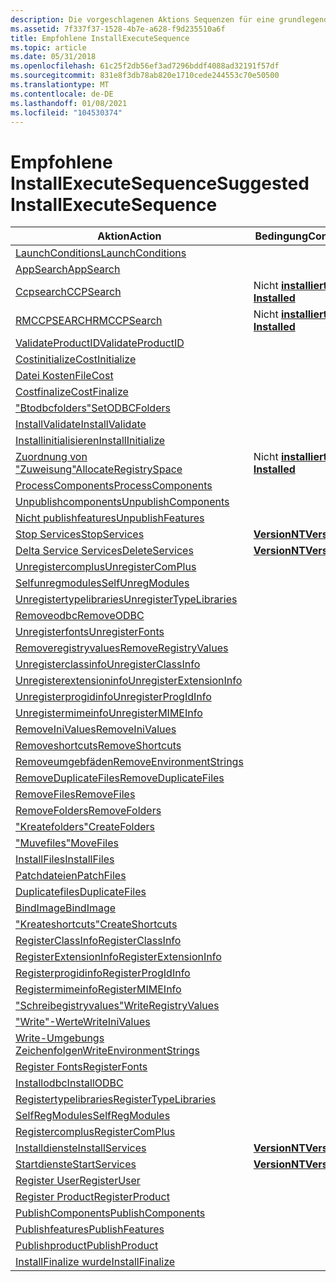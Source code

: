```yaml
---
description: Die vorgeschlagenen Aktions Sequenzen für eine grundlegende InstallExecuteSequence-Tabelle in einer Windows Installer-Datenbank.
ms.assetid: 7f337f37-1528-4b7e-a628-f9d235510a6f
title: Empfohlene InstallExecuteSequence
ms.topic: article
ms.date: 05/31/2018
ms.openlocfilehash: 61c25f2db56ef3ad7296bddf4088ad32191f57df
ms.sourcegitcommit: 831e8f3db78ab820e1710cede244553c70e50500
ms.translationtype: MT
ms.contentlocale: de-DE
ms.lasthandoff: 01/08/2021
ms.locfileid: "104530374"
---
```

# <a name="suggested-installexecutesequence"></a><span data-ttu-id="c80d5-103">Empfohlene InstallExecuteSequence</span><span class="sxs-lookup"><span data-stu-id="c80d5-103">Suggested InstallExecuteSequence</span></span>



| <span data-ttu-id="c80d5-104">Aktion</span><span class="sxs-lookup"><span data-stu-id="c80d5-104">Action</span></span>                                                          | <span data-ttu-id="c80d5-105">Bedingung</span><span class="sxs-lookup"><span data-stu-id="c80d5-105">Condition</span></span>                          | <span data-ttu-id="c80d5-106">Sequenz</span><span class="sxs-lookup"><span data-stu-id="c80d5-106">Sequence</span></span> |
|-----------------------------------------------------------------|------------------------------------|----------|
| [<span data-ttu-id="c80d5-107">LaunchConditions</span><span class="sxs-lookup"><span data-stu-id="c80d5-107">LaunchConditions</span></span>](launchconditions-action.md)                 |                                    | <span data-ttu-id="c80d5-108">100</span><span class="sxs-lookup"><span data-stu-id="c80d5-108">100</span></span>      |
| [<span data-ttu-id="c80d5-109">AppSearch</span><span class="sxs-lookup"><span data-stu-id="c80d5-109">AppSearch</span></span>](appsearch-action.md)                               |                                    | <span data-ttu-id="c80d5-110">400</span><span class="sxs-lookup"><span data-stu-id="c80d5-110">400</span></span>      |
| [<span data-ttu-id="c80d5-111">Ccpsearch</span><span class="sxs-lookup"><span data-stu-id="c80d5-111">CCPSearch</span></span>](ccpsearch-action.md)                               | <span data-ttu-id="c80d5-112">Nicht [ **installiert**](installed.md)</span><span class="sxs-lookup"><span data-stu-id="c80d5-112">NOT [**Installed**](installed.md)</span></span> | <span data-ttu-id="c80d5-113">500</span><span class="sxs-lookup"><span data-stu-id="c80d5-113">500</span></span>      |
| [<span data-ttu-id="c80d5-114">RMCCPSEARCH</span><span class="sxs-lookup"><span data-stu-id="c80d5-114">RMCCPSearch</span></span>](rmccpsearch-action.md)                           | <span data-ttu-id="c80d5-115">Nicht [ **installiert**](installed.md)</span><span class="sxs-lookup"><span data-stu-id="c80d5-115">NOT [**Installed**](installed.md)</span></span> | <span data-ttu-id="c80d5-116">600</span><span class="sxs-lookup"><span data-stu-id="c80d5-116">600</span></span>      |
| [<span data-ttu-id="c80d5-117">ValidateProductID</span><span class="sxs-lookup"><span data-stu-id="c80d5-117">ValidateProductID</span></span>](validateproductid-action.md)               |                                    | <span data-ttu-id="c80d5-118">700</span><span class="sxs-lookup"><span data-stu-id="c80d5-118">700</span></span>      |
| [<span data-ttu-id="c80d5-119">Costinitialize</span><span class="sxs-lookup"><span data-stu-id="c80d5-119">CostInitialize</span></span>](costinitialize-action.md)                     |                                    | <span data-ttu-id="c80d5-120">800</span><span class="sxs-lookup"><span data-stu-id="c80d5-120">800</span></span>      |
| [<span data-ttu-id="c80d5-121">Datei Kosten</span><span class="sxs-lookup"><span data-stu-id="c80d5-121">FileCost</span></span>](filecost-action.md)                                 |                                    | <span data-ttu-id="c80d5-122">900</span><span class="sxs-lookup"><span data-stu-id="c80d5-122">900</span></span>      |
| [<span data-ttu-id="c80d5-123">Costfinalize</span><span class="sxs-lookup"><span data-stu-id="c80d5-123">CostFinalize</span></span>](costfinalize-action.md)                         |                                    | <span data-ttu-id="c80d5-124">1000</span><span class="sxs-lookup"><span data-stu-id="c80d5-124">1000</span></span>     |
| [<span data-ttu-id="c80d5-125">"Btodbcfolders"</span><span class="sxs-lookup"><span data-stu-id="c80d5-125">SetODBCFolders</span></span>](setodbcfolders-action.md)                     |                                    | <span data-ttu-id="c80d5-126">1100</span><span class="sxs-lookup"><span data-stu-id="c80d5-126">1100</span></span>     |
| [<span data-ttu-id="c80d5-127">InstallValidate</span><span class="sxs-lookup"><span data-stu-id="c80d5-127">InstallValidate</span></span>](installvalidate-action.md)                   |                                    | <span data-ttu-id="c80d5-128">1400</span><span class="sxs-lookup"><span data-stu-id="c80d5-128">1400</span></span>     |
| [<span data-ttu-id="c80d5-129">Installinitialisieren</span><span class="sxs-lookup"><span data-stu-id="c80d5-129">InstallInitialize</span></span>](installinitialize-action.md)               |                                    | <span data-ttu-id="c80d5-130">1500</span><span class="sxs-lookup"><span data-stu-id="c80d5-130">1500</span></span>     |
| [<span data-ttu-id="c80d5-131">Zuordnung von "Zuweisung"</span><span class="sxs-lookup"><span data-stu-id="c80d5-131">AllocateRegistrySpace</span></span>](allocateregistryspace-action.md)       | <span data-ttu-id="c80d5-132">Nicht [ **installiert**](installed.md)</span><span class="sxs-lookup"><span data-stu-id="c80d5-132">NOT [**Installed**](installed.md)</span></span> | <span data-ttu-id="c80d5-133">1550</span><span class="sxs-lookup"><span data-stu-id="c80d5-133">1550</span></span>     |
| [<span data-ttu-id="c80d5-134">ProcessComponents</span><span class="sxs-lookup"><span data-stu-id="c80d5-134">ProcessComponents</span></span>](processcomponents-action.md)               |                                    | <span data-ttu-id="c80d5-135">1600</span><span class="sxs-lookup"><span data-stu-id="c80d5-135">1600</span></span>     |
| [<span data-ttu-id="c80d5-136">Unpublishcomponents</span><span class="sxs-lookup"><span data-stu-id="c80d5-136">UnpublishComponents</span></span>](unpublishcomponents-action.md)           |                                    | <span data-ttu-id="c80d5-137">1.700</span><span class="sxs-lookup"><span data-stu-id="c80d5-137">1700</span></span>     |
| [<span data-ttu-id="c80d5-138">Nicht publishfeatures</span><span class="sxs-lookup"><span data-stu-id="c80d5-138">UnpublishFeatures</span></span>](unpublishfeatures-action.md)               |                                    | <span data-ttu-id="c80d5-139">1800</span><span class="sxs-lookup"><span data-stu-id="c80d5-139">1800</span></span>     |
| [<span data-ttu-id="c80d5-140">Stop Services</span><span class="sxs-lookup"><span data-stu-id="c80d5-140">StopServices</span></span>](stopservices-action.md)                         | [<span data-ttu-id="c80d5-141">**VersionNT**</span><span class="sxs-lookup"><span data-stu-id="c80d5-141">**VersionNT**</span></span>](versionnt.md)     | <span data-ttu-id="c80d5-142">1.900</span><span class="sxs-lookup"><span data-stu-id="c80d5-142">1900</span></span>     |
| [<span data-ttu-id="c80d5-143">Delta Service Services</span><span class="sxs-lookup"><span data-stu-id="c80d5-143">DeleteServices</span></span>](deleteservices-action.md)                     | [<span data-ttu-id="c80d5-144">**VersionNT**</span><span class="sxs-lookup"><span data-stu-id="c80d5-144">**VersionNT**</span></span>](versionnt.md)     | <span data-ttu-id="c80d5-145">2000</span><span class="sxs-lookup"><span data-stu-id="c80d5-145">2000</span></span>     |
| [<span data-ttu-id="c80d5-146">Unregistercomplus</span><span class="sxs-lookup"><span data-stu-id="c80d5-146">UnregisterComPlus</span></span>](unregistercomplus-action.md)               |                                    | <span data-ttu-id="c80d5-147">2100</span><span class="sxs-lookup"><span data-stu-id="c80d5-147">2100</span></span>     |
| [<span data-ttu-id="c80d5-148">Selfunregmodules</span><span class="sxs-lookup"><span data-stu-id="c80d5-148">SelfUnregModules</span></span>](selfunregmodules-action.md)                 |                                    | <span data-ttu-id="c80d5-149">2200</span><span class="sxs-lookup"><span data-stu-id="c80d5-149">2200</span></span>     |
| [<span data-ttu-id="c80d5-150">Unregistertypelibraries</span><span class="sxs-lookup"><span data-stu-id="c80d5-150">UnregisterTypeLibraries</span></span>](unregistertypelibraries-action.md)   |                                    | <span data-ttu-id="c80d5-151">2300</span><span class="sxs-lookup"><span data-stu-id="c80d5-151">2300</span></span>     |
| [<span data-ttu-id="c80d5-152">Removeodbc</span><span class="sxs-lookup"><span data-stu-id="c80d5-152">RemoveODBC</span></span>](removeodbc-action.md)                             |                                    | <span data-ttu-id="c80d5-153">2400</span><span class="sxs-lookup"><span data-stu-id="c80d5-153">2400</span></span>     |
| [<span data-ttu-id="c80d5-154">Unregisterfonts</span><span class="sxs-lookup"><span data-stu-id="c80d5-154">UnregisterFonts</span></span>](unregisterfonts-action.md)                   |                                    | <span data-ttu-id="c80d5-155">2500</span><span class="sxs-lookup"><span data-stu-id="c80d5-155">2500</span></span>     |
| [<span data-ttu-id="c80d5-156">Removeregistryvalues</span><span class="sxs-lookup"><span data-stu-id="c80d5-156">RemoveRegistryValues</span></span>](removeregistryvalues-action.md)         |                                    | <span data-ttu-id="c80d5-157">2600</span><span class="sxs-lookup"><span data-stu-id="c80d5-157">2600</span></span>     |
| [<span data-ttu-id="c80d5-158">Unregisterclassinfo</span><span class="sxs-lookup"><span data-stu-id="c80d5-158">UnregisterClassInfo</span></span>](unregisterclassinfo-action.md)           |                                    | <span data-ttu-id="c80d5-159">2700</span><span class="sxs-lookup"><span data-stu-id="c80d5-159">2700</span></span>     |
| [<span data-ttu-id="c80d5-160">Unregisterextensioninfo</span><span class="sxs-lookup"><span data-stu-id="c80d5-160">UnregisterExtensionInfo</span></span>](unregisterextensioninfo-action.md)   |                                    | <span data-ttu-id="c80d5-161">2800</span><span class="sxs-lookup"><span data-stu-id="c80d5-161">2800</span></span>     |
| [<span data-ttu-id="c80d5-162">Unregisterprogidinfo</span><span class="sxs-lookup"><span data-stu-id="c80d5-162">UnregisterProgIdInfo</span></span>](unregisterprogidinfo-action.md)         |                                    | <span data-ttu-id="c80d5-163">2900</span><span class="sxs-lookup"><span data-stu-id="c80d5-163">2900</span></span>     |
| [<span data-ttu-id="c80d5-164">Unregistermimeinfo</span><span class="sxs-lookup"><span data-stu-id="c80d5-164">UnregisterMIMEInfo</span></span>](unregistermimeinfo-action.md)             |                                    | <span data-ttu-id="c80d5-165">3000</span><span class="sxs-lookup"><span data-stu-id="c80d5-165">3000</span></span>     |
| [<span data-ttu-id="c80d5-166">RemoveIniValues</span><span class="sxs-lookup"><span data-stu-id="c80d5-166">RemoveIniValues</span></span>](removeinivalues-action.md)                   |                                    | <span data-ttu-id="c80d5-167">3100</span><span class="sxs-lookup"><span data-stu-id="c80d5-167">3100</span></span>     |
| [<span data-ttu-id="c80d5-168">Removeshortcuts</span><span class="sxs-lookup"><span data-stu-id="c80d5-168">RemoveShortcuts</span></span>](removeshortcuts-action.md)                   |                                    | <span data-ttu-id="c80d5-169">3200</span><span class="sxs-lookup"><span data-stu-id="c80d5-169">3200</span></span>     |
| [<span data-ttu-id="c80d5-170">Removeumgebfäden</span><span class="sxs-lookup"><span data-stu-id="c80d5-170">RemoveEnvironmentStrings</span></span>](removeenvironmentstrings-action.md) |                                    | <span data-ttu-id="c80d5-171">3300</span><span class="sxs-lookup"><span data-stu-id="c80d5-171">3300</span></span>     |
| [<span data-ttu-id="c80d5-172">RemoveDuplicateFiles</span><span class="sxs-lookup"><span data-stu-id="c80d5-172">RemoveDuplicateFiles</span></span>](removeduplicatefiles-action.md)         |                                    | <span data-ttu-id="c80d5-173">3400</span><span class="sxs-lookup"><span data-stu-id="c80d5-173">3400</span></span>     |
| [<span data-ttu-id="c80d5-174">RemoveFiles</span><span class="sxs-lookup"><span data-stu-id="c80d5-174">RemoveFiles</span></span>](removefiles-action.md)                           |                                    | <span data-ttu-id="c80d5-175">3500</span><span class="sxs-lookup"><span data-stu-id="c80d5-175">3500</span></span>     |
| [<span data-ttu-id="c80d5-176">RemoveFolders</span><span class="sxs-lookup"><span data-stu-id="c80d5-176">RemoveFolders</span></span>](removefolders-action.md)                       |                                    | <span data-ttu-id="c80d5-177">3600</span><span class="sxs-lookup"><span data-stu-id="c80d5-177">3600</span></span>     |
| [<span data-ttu-id="c80d5-178">"Kreatefolders"</span><span class="sxs-lookup"><span data-stu-id="c80d5-178">CreateFolders</span></span>](createfolders-action.md)                       |                                    | <span data-ttu-id="c80d5-179">3700</span><span class="sxs-lookup"><span data-stu-id="c80d5-179">3700</span></span>     |
| [<span data-ttu-id="c80d5-180">"Muvefiles"</span><span class="sxs-lookup"><span data-stu-id="c80d5-180">MoveFiles</span></span>](movefiles-action.md)                               |                                    | <span data-ttu-id="c80d5-181">3800</span><span class="sxs-lookup"><span data-stu-id="c80d5-181">3800</span></span>     |
| [<span data-ttu-id="c80d5-182">InstallFiles</span><span class="sxs-lookup"><span data-stu-id="c80d5-182">InstallFiles</span></span>](installfiles-action.md)                         |                                    | <span data-ttu-id="c80d5-183">4000</span><span class="sxs-lookup"><span data-stu-id="c80d5-183">4000</span></span>     |
| [<span data-ttu-id="c80d5-184">Patchdateien</span><span class="sxs-lookup"><span data-stu-id="c80d5-184">PatchFiles</span></span>](patchfiles-action.md)                             |                                    | <span data-ttu-id="c80d5-185">4090</span><span class="sxs-lookup"><span data-stu-id="c80d5-185">4090</span></span>     |
| [<span data-ttu-id="c80d5-186">Duplicatefiles</span><span class="sxs-lookup"><span data-stu-id="c80d5-186">DuplicateFiles</span></span>](duplicatefiles-action.md)                     |                                    | <span data-ttu-id="c80d5-187">4210</span><span class="sxs-lookup"><span data-stu-id="c80d5-187">4210</span></span>     |
| [<span data-ttu-id="c80d5-188">BindImage</span><span class="sxs-lookup"><span data-stu-id="c80d5-188">BindImage</span></span>](bindimage-action.md)                               |                                    | <span data-ttu-id="c80d5-189">4300</span><span class="sxs-lookup"><span data-stu-id="c80d5-189">4300</span></span>     |
| [<span data-ttu-id="c80d5-190">"Kreateshortcuts"</span><span class="sxs-lookup"><span data-stu-id="c80d5-190">CreateShortcuts</span></span>](createshortcuts-action.md)                   |                                    | <span data-ttu-id="c80d5-191">4500</span><span class="sxs-lookup"><span data-stu-id="c80d5-191">4500</span></span>     |
| [<span data-ttu-id="c80d5-192">RegisterClassInfo</span><span class="sxs-lookup"><span data-stu-id="c80d5-192">RegisterClassInfo</span></span>](registerclassinfo-action.md)               |                                    | <span data-ttu-id="c80d5-193">4600</span><span class="sxs-lookup"><span data-stu-id="c80d5-193">4600</span></span>     |
| [<span data-ttu-id="c80d5-194">RegisterExtensionInfo</span><span class="sxs-lookup"><span data-stu-id="c80d5-194">RegisterExtensionInfo</span></span>](registerextensioninfo-action.md)       |                                    | <span data-ttu-id="c80d5-195">4700</span><span class="sxs-lookup"><span data-stu-id="c80d5-195">4700</span></span>     |
| [<span data-ttu-id="c80d5-196">Registerprogidinfo</span><span class="sxs-lookup"><span data-stu-id="c80d5-196">RegisterProgIdInfo</span></span>](registerprogidinfo-action.md)             |                                    | <span data-ttu-id="c80d5-197">4800</span><span class="sxs-lookup"><span data-stu-id="c80d5-197">4800</span></span>     |
| [<span data-ttu-id="c80d5-198">Registermimeinfo</span><span class="sxs-lookup"><span data-stu-id="c80d5-198">RegisterMIMEInfo</span></span>](registermimeinfo-action.md)                 |                                    | <span data-ttu-id="c80d5-199">4900</span><span class="sxs-lookup"><span data-stu-id="c80d5-199">4900</span></span>     |
| [<span data-ttu-id="c80d5-200">"Schreibegistryvalues"</span><span class="sxs-lookup"><span data-stu-id="c80d5-200">WriteRegistryValues</span></span>](writeregistryvalues-action.md)           |                                    | <span data-ttu-id="c80d5-201">5.000</span><span class="sxs-lookup"><span data-stu-id="c80d5-201">5000</span></span>     |
| [<span data-ttu-id="c80d5-202">"Write"-Werte</span><span class="sxs-lookup"><span data-stu-id="c80d5-202">WriteIniValues</span></span>](writeinivalues-action.md)                     |                                    | <span data-ttu-id="c80d5-203">5100</span><span class="sxs-lookup"><span data-stu-id="c80d5-203">5100</span></span>     |
| [<span data-ttu-id="c80d5-204">Write-Umgebungs Zeichenfolgen</span><span class="sxs-lookup"><span data-stu-id="c80d5-204">WriteEnvironmentStrings</span></span>](writeenvironmentstrings-action.md)   |                                    | <span data-ttu-id="c80d5-205">5200</span><span class="sxs-lookup"><span data-stu-id="c80d5-205">5200</span></span>     |
| [<span data-ttu-id="c80d5-206">Register Fonts</span><span class="sxs-lookup"><span data-stu-id="c80d5-206">RegisterFonts</span></span>](registerfonts-action.md)                       |                                    | <span data-ttu-id="c80d5-207">5300</span><span class="sxs-lookup"><span data-stu-id="c80d5-207">5300</span></span>     |
| [<span data-ttu-id="c80d5-208">Installodbc</span><span class="sxs-lookup"><span data-stu-id="c80d5-208">InstallODBC</span></span>](installodbc-action.md)                           |                                    | <span data-ttu-id="c80d5-209">5400</span><span class="sxs-lookup"><span data-stu-id="c80d5-209">5400</span></span>     |
| [<span data-ttu-id="c80d5-210">Registertypelibraries</span><span class="sxs-lookup"><span data-stu-id="c80d5-210">RegisterTypeLibraries</span></span>](registertypelibraries-action.md)       |                                    | <span data-ttu-id="c80d5-211">5500</span><span class="sxs-lookup"><span data-stu-id="c80d5-211">5500</span></span>     |
| [<span data-ttu-id="c80d5-212">SelfRegModules</span><span class="sxs-lookup"><span data-stu-id="c80d5-212">SelfRegModules</span></span>](selfregmodules-action.md)                     |                                    | <span data-ttu-id="c80d5-213">5600</span><span class="sxs-lookup"><span data-stu-id="c80d5-213">5600</span></span>     |
| [<span data-ttu-id="c80d5-214">Registercomplus</span><span class="sxs-lookup"><span data-stu-id="c80d5-214">RegisterComPlus</span></span>](registercomplus-action.md)                   |                                    | <span data-ttu-id="c80d5-215">5.700</span><span class="sxs-lookup"><span data-stu-id="c80d5-215">5700</span></span>     |
| [<span data-ttu-id="c80d5-216">Installdienste</span><span class="sxs-lookup"><span data-stu-id="c80d5-216">InstallServices</span></span>](installservices-action.md)                   | [<span data-ttu-id="c80d5-217">**VersionNT**</span><span class="sxs-lookup"><span data-stu-id="c80d5-217">**VersionNT**</span></span>](versionnt.md)     | <span data-ttu-id="c80d5-218">5800</span><span class="sxs-lookup"><span data-stu-id="c80d5-218">5800</span></span>     |
| [<span data-ttu-id="c80d5-219">Startdienste</span><span class="sxs-lookup"><span data-stu-id="c80d5-219">StartServices</span></span>](startservices-action.md)                       | [<span data-ttu-id="c80d5-220">**VersionNT**</span><span class="sxs-lookup"><span data-stu-id="c80d5-220">**VersionNT**</span></span>](versionnt.md)     | <span data-ttu-id="c80d5-221">5900</span><span class="sxs-lookup"><span data-stu-id="c80d5-221">5900</span></span>     |
| [<span data-ttu-id="c80d5-222">Register User</span><span class="sxs-lookup"><span data-stu-id="c80d5-222">RegisterUser</span></span>](registeruser-action.md)                         |                                    | <span data-ttu-id="c80d5-223">6000</span><span class="sxs-lookup"><span data-stu-id="c80d5-223">6000</span></span>     |
| [<span data-ttu-id="c80d5-224">Register Product</span><span class="sxs-lookup"><span data-stu-id="c80d5-224">RegisterProduct</span></span>](registerproduct-action.md)                   |                                    | <span data-ttu-id="c80d5-225">6100</span><span class="sxs-lookup"><span data-stu-id="c80d5-225">6100</span></span>     |
| [<span data-ttu-id="c80d5-226">PublishComponents</span><span class="sxs-lookup"><span data-stu-id="c80d5-226">PublishComponents</span></span>](publishcomponents-action.md)               |                                    | <span data-ttu-id="c80d5-227">6200</span><span class="sxs-lookup"><span data-stu-id="c80d5-227">6200</span></span>     |
| [<span data-ttu-id="c80d5-228">Publishfeatures</span><span class="sxs-lookup"><span data-stu-id="c80d5-228">PublishFeatures</span></span>](publishfeatures-action.md)                   |                                    | <span data-ttu-id="c80d5-229">6300</span><span class="sxs-lookup"><span data-stu-id="c80d5-229">6300</span></span>     |
| [<span data-ttu-id="c80d5-230">Publishproduct</span><span class="sxs-lookup"><span data-stu-id="c80d5-230">PublishProduct</span></span>](publishproduct-action.md)                     |                                    | <span data-ttu-id="c80d5-231">6400</span><span class="sxs-lookup"><span data-stu-id="c80d5-231">6400</span></span>     |
| [<span data-ttu-id="c80d5-232">InstallFinalize wurde</span><span class="sxs-lookup"><span data-stu-id="c80d5-232">InstallFinalize</span></span>](installfinalize-action.md)                   |                                    | <span data-ttu-id="c80d5-233">6600</span><span class="sxs-lookup"><span data-stu-id="c80d5-233">6600</span></span>     |



 

 

 



